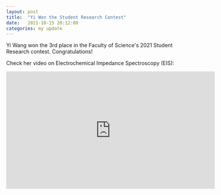 ```yaml
---
layout: post
title:  "Yi Won the Student Research Contest"
date:   2021-10-15 20:12:00 
categories: my update
---
```

Yi Wang won the 3rd place in the Faculty of Science's 2021 Student Research contest. Congratulations! 

Check her video on Electrochemical Impedance Spectroscopy (EIS): 
<iframe width="560" height="315" src="https://www.youtube.com/embed/0V-5KdtVo6g" title="YouTube video player" frameborder="0" allow="accelerometer; autoplay; clipboard-write; encrypted-media; gyroscope; picture-in-picture" allowfullscreen></iframe>

